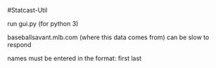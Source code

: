 #Statcast-Util

run gui.py (for python 3)

baseballsavant.mlb.com (where this data comes from) can be slow to respond

names must be entered in the format: first last 
